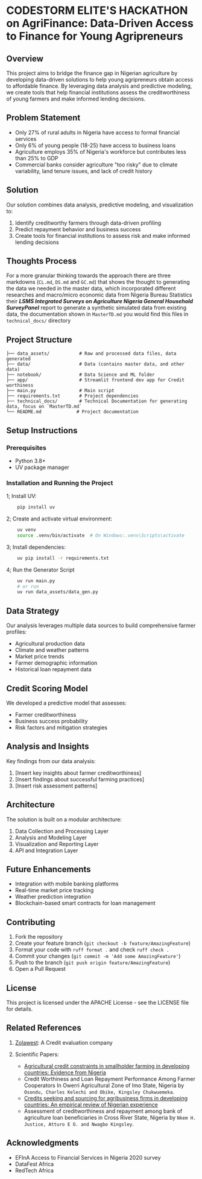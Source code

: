# CODESTORM ELITE'S HACKATHON on AgriFinance: Data-Driven Access to Finance for Young Agripreneurs

## Overview

This project aims to bridge the finance gap in Nigerian agriculture by developing data-driven solutions to help young agripreneurs obtain access to affordable finance. By leveraging data analysis and predictive modeling, we create tools that help financial institutions assess the creditworthiness of young farmers and make informed lending decisions.

## Problem Statement

- Only 27% of rural adults in Nigeria have access to formal financial services
- Only 6% of young people (18-25) have access to business loans
- Agriculture employs 35% of Nigeria's workforce but contributes less than 25% to GDP
- Commercial banks consider agriculture "too risky" due to climate variability, land tenure issues, and lack of credit history

## Solution

Our solution combines data analysis, predictive modeling, and visualization to:

1. Identify creditworthy farmers through data-driven profiling
2. Predict repayment behavior and business success
3. Create tools for financial institutions to assess risk and make informed lending decisions

## Thoughts Process

For a more granular thinking towards the approach there are three markdowns (`CL.md`, `DS.md` and `GC.md`) that shows the thought to generating the data we needed in the master data, which incorporated different researches and macro/micro economic data from Nigeria Bureau Statistics their ***LSMS Integrated Surveys on Agriculture Nigeria General Household SurveyPanel*** report to generate a synthetic simulated data from existing data, the documentation shown in `MasterTD.md` you would find this files in `technical_docs/` directory

## Project Structure

```.
├── data_assets/           # Raw and processed data files, data generated
├── data/                  # Data (contains master data, and other data)
├── notebook/              # Data Science and ML folder
├── app/                   # Streamlit frontend dev app for Credit worthiness
├── main.py                # Main script
├── requirements.txt       # Project dependencies
├── technical_docs/        # Technical Documentation for generating data, focus on `MasterTD.md`
└── README.md             # Project documentation
```

## Setup Instructions

### Prerequisites

- Python 3.8+
- UV package manager

### Installation and Running the Project

1; Install UV:

```bash
    pip install uv
```

2; Create and activate virtual environment:

```bash
    uv venv
    source .venv/bin/activate  # On Windows:.venv\Scripts\activate 
```

3; Install dependencies:

```bash
    uv pip install -r requirements.txt
```

4; Run the Generator Script

```bash
    uv run main.py  
    # or run
    uv run data_assets/data_gen.py
```

## Data Strategy

Our analysis leverages multiple data sources to build comprehensive farmer profiles:

- Agricultural production data
- Climate and weather patterns
- Market price trends
- Farmer demographic information
- Historical loan repayment data

## Credit Scoring Model

We developed a predictive model that assesses:

- Farmer creditworthiness
- Business success probability
- Risk factors and mitigation strategies

## Analysis and Insights

Key findings from our data analysis:

1. [Insert key insights about farmer creditworthiness]
2. [Insert findings about successful farming practices]
3. [Insert risk assessment patterns]

## Architecture

The solution is built on a modular architecture:

1. Data Collection and Processing Layer
2. Analysis and Modeling Layer
3. Visualization and Reporting Layer
4. API and Integration Layer

## Future Enhancements

- Integration with mobile banking platforms
- Real-time market price tracking
- Weather prediction integration
- Blockchain-based smart contracts for loan management

## Contributing

1. Fork the repository
2. Create your feature branch (`git checkout -b feature/AmazingFeature`)
3. Format your code with `ruff format .` and check `ruff check .`
4. Commit your changes (`git commit -m 'Add some AmazingFeature'`)
5. Push to the branch (`git push origin feature/AmazingFeature`)
6. Open a Pull Request

## License

This project is licensed under the APACHE License - see the LICENSE file for details.

## Related References

1. [Zolawest](https://techcabal.com/2024/02/20/zowasel-releases-alternative-credit-evaluation-scoring-system-to-link-smallholder-farmers-with-financial-institutions/): A Credit evaluation company
2. Scientific Papers:

   - [Agricultural credit constraints in smallholder farming in developing countries: Evidence from Nigeria](https://www.sciencedirect.com/science/article/pii/S2772655X2200012X#tbl0002)
   - Credit Worthiness and Loan Repayment Performance Among Farmer Cooperators In Owerri Agricultural Zone of Imo State, Nigeria by `Osondu, Charles Kelechi and Obike, Kingsley Chukwuemeka`.
   - [Credits seeking and sourcing for agribusiness firms in developing countries: An empirical review of Nigerian experience]( https://doi.org/10.30574/gscarr.2023.17.2.0432 )
   - Assessment of creditworthiness and repayment among bank of agriculture loan beneficiaries in Cross River State, Nigeria by `Nkem H. Justice, Atturo E O. and Nwagbo Kingsley`.

## Acknowledgments

- EFInA Access to Financial Services in Nigeria 2020 survey
- DataFest Africa
- RedTech Africa
